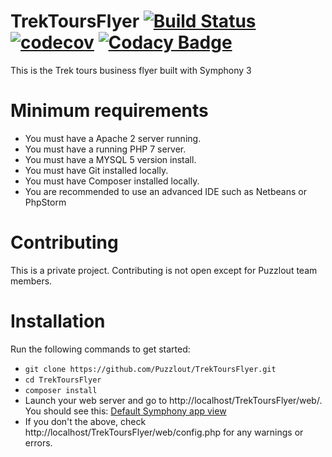 # TrekToursFlyer [![Build Status](https://travis-ci.org/Puzzlout/TrekToursFlyer.svg?branch=master)](https://travis-ci.org/Puzzlout/TrekToursFlyer) [![codecov](https://codecov.io/gh/Puzzlout/TrekToursFlyer/branch/master/graph/badge.svg)](https://codecov.io/gh/Puzzlout/TrekToursFlyer) [![Codacy Badge](https://api.codacy.com/project/badge/Grade/2decfe7a882545048474071f3be171be)](https://www.codacy.com/app/webdev-jl/TrekToursFlyer?utm_source=github.com&amp;utm_medium=referral&amp;utm_content=Puzzlout/TrekToursFlyer&amp;utm_campaign=Badge_Grade)

This is the Trek tours business flyer built with Symphony 3

# Minimum requirements

- You must have a Apache 2 server running.
- You must have a running PHP 7 server.
- You must have a MYSQL 5 version install.
- You must have Git installed locally.
- You must have Composer installed locally.
- You are recommended to use an advanced IDE such as Netbeans or PhpStorm

# Contributing

This is a private project. Contributing is not open except for Puzzlout team members.

# Installation

Run the following commands to get started:
- `git clone https://github.com/Puzzlout/TrekToursFlyer.git`
- `cd TrekToursFlyer`
- `composer install`
- Launch your web server and go to http://localhost/TrekToursFlyer/web/. You should see this: [Default Symphony app view](https://drive.google.com/file/d/0B2j01q2xtCOtZUI1V0ZhWmRhREE/view?usp=drivesdk)
- If you don't the above, check http://localhost/TrekToursFlyer/web/config.php for any warnings or errors.

